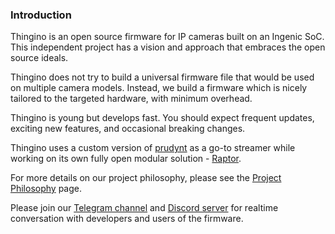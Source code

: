 ### Introduction

Thingino is an open source firmware for IP cameras built on an Ingenic SoC.
This independent project has a vision and approach that embraces the open source ideals.  

Thingino does not try to build a universal firmware file that would be used on multiple camera models.
Instead, we build a firmware which is nicely tailored to the targeted hardware, with minimum overhead.

Thingino is young but develops fast. You should expect frequent updates, exciting new features, and occasional breaking changes.

Thingino uses a custom version of [prudynt][1] as a go-to streamer while working on its own fully open modular solution - [Raptor][2].

For more details on our project philosophy, please see the [Project Philosophy](https://github.com/themactep/thingino-firmware/wiki/Project-Philosophy) page.

Please join our [Telegram channel][3] and [Discord server][4] for realtime conversation with developers and users of the firmware. 


[1]: https://github.com/gtxaspec/prudynt-t
[2]: https://github.com/gtxaspec/raptor
[3]: https://t.me/thingino
[4]: https://discord.gg/gFc9jR2eXV
